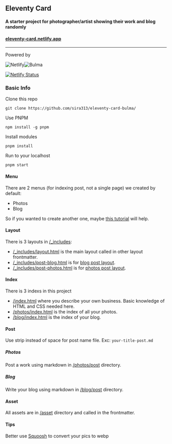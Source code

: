 ## Eleventy Card
#### A starter project for photographer/artist showing their work and blog randomly
#### [eleventy-card.netlify.app](https://eleventy-card.netlify.app/)
---

Powered by

![Netlify](https://img.shields.io/badge/netlify-%23000000.svg?style=for-the-badge&logo=netlify&logoColor=#00C7B7)![Bulma](https://img.shields.io/badge/bulma-00D0B1?style=for-the-badge&logo=bulma&logoColor=white)

[![Netlify Status](https://api.netlify.com/api/v1/badges/d32e682c-0084-4b0e-96e3-286b816a5033/deploy-status)](https://app.netlify.com/sites/eleventy-card/deploys)

### Basic Info
Clone this repo
```
git clone https://github.com/sira313/eleventy-card-bulma/
```
Use PNPM
```
npm install -g pnpm
```
Install modules
```
pnpm install
```
Run to your localhost 
```
pnpm start
```

#### Menu
There are 2 menus (for indexing post, not a single page) we created by default:
- Photos
- Blog

So if you wanted to create another one, maybe [this tutorial](https://www.youtube.com/watch?v=kzf9A9tkkl4) will help.
#### Layout
There is 3 layouts in [/_includes](/_includes/):
- [/_includes/layout.html](/_includes/layout.html) is the main layout called in other layout frontmatter.
- [/_includes/post-blog.html](/_includes/post-blog.html) is for [blog post layout](/blog/posts/).
- [/_includes/post-photos.html](/_includes/post-photos.html) is for [photos post layout](/photos/).
#### Index
There is 3 indexs in this project
- [/index.html](/index.html) where you describe your own business. Basic knowledge of HTML and CSS needed here.
- [/photos/index.html](/photos/index.html) is the index of all your photos.
- [/blog/index.html](/blog/blog.html) is the index of your blog.
#### Post
Use strip instead of space for post name file. Exc: `your-title-post.md`
##### Photos
Post a work using markdown in [/photos/post](/photos/post/) directory.
##### Blog
Write your blog using markdown in [/blog/post](/blog/posts/) directory.
#### Asset
All assets are in [/asset](/asset/) directory and called in the frontmatter.
#### Tips
Better use [Squoosh](https://squoosh.app/) to convert your pics to webp
